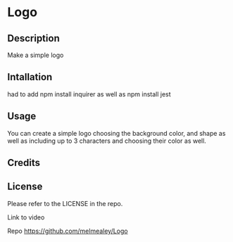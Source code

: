 # Logo

## Description
Make a simple logo


## Intallation
had to add npm install inquirer as well as npm install jest


## Usage
You can create a simple logo choosing the background color, and shape as well as including up to 3 characters and choosing their color as well.

## Credits


## License
Please refer to the LICENSE in the repo.


Link to video

Repo
https://github.com/melmealey/Logo